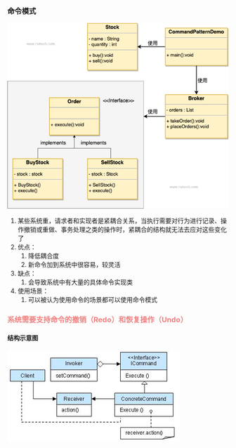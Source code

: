 ### 命令模式

![](img.png)

1. 某些系统重，请求者和实现者是紧耦合关系，当执行需要对行为进行记录、操作撤销或重做、事务处理之类的操作时，紧耦合的结构就无法去应对这些变化了
2. 优点：
      1) 降低耦合度
      2) 新命令加到系统中很容易，较灵活
3. 缺点：
      1) 会导致系统中有大量的具体命令实现类
4. 使用场景：
      1) 可以被认为使用命令的场景都可以使用命令模式
### <font color=LightCoral> 系统需要支持命令的撤销（Redo）和恢复操作（Undo） </font>

#### 结构示意图
![](img_1.png)